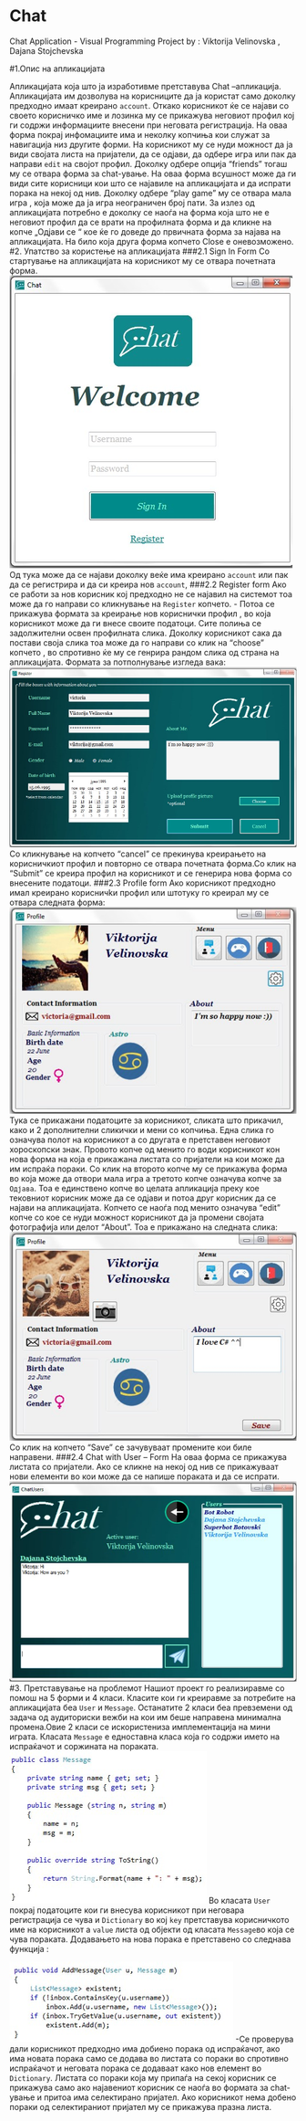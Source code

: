 # Chat
Chat Application - Visual Programming Project
by : 
Viktorija Velinovska ,
Dajana Stojchevska 

#1.Опис на апликацијата

Апликацијата која што  ја изработивме  претставува Chat –апликација.
Апликацијата им дозволува на корисниците да ја користат само доколку предходно имаат креирано `account`. Откако корисникот ќе се најави со своето корисничко име и лозинка му се прикажува неговиот профил кој ги содржи информациите внесени при неговата регистрација. На оваа форма покрај инфомациите има и неколку копчиња кои служат за навигација низ другите форми. На корисникот му се нуди можност да ја види  својата листа на пријатели, да се одјави, да одбере игра или пак да направи    `edit` на својот профил.  Доколку одбере опција “friends” тогаш му се отвара форма за chat-ување. На оваа форма всушност може да ги види сите корисници кои што се најавиле на апликацијата и да испрати порака на некој од нив.  Доколку одбере “play game”  му се отвара мала игра , која може да ја игра неограничен број пати. За излез од апликацијата  потребно е доколку се наоѓа на форма која што не е неговиот профил да се врати на профилната форма и да кликне на копче „Одјави се “ кое ќе го доведе до првичната форма за најава на апликацијата. На било која друга форма копчето  Close e оневозможено.
#2. Упатство за користење на апликацијата
###2.1  Sign In Form
Со стартување на апликацијата на корисникот му се отвара почетната форма.
![Почетна форма](Chat/Resources/Photos/form1.jpg)
Од тука може да се најави доколку веќе има креирано `account` или пак да се регистрира и да си креира нов `account`,
###2.2  Register form
Ако се работи за нов корисник кој предходно не се најaвил на системот тоа може да го направи со кликнување на `Register` копчето.
\- Потоа се прикажува формата за креирање нов  кориснички профил , во која корисникот може да ги внесе своите податоци. Сите полиња се задолжителни освен профилната слика. Доколку корисникот сака да постави своја слика тоа може да го направи со клик на “choose” копчето , во спротивно ќе му се генрира рандом слика од страна на апликацијата. Формата за потполнување изгледа вака:
![Форма за регистрирање](Chat/Resources/Photos/form2.jpg)
Со кликнување на копчето “cancel”  се прекинува креирањето на корисничкиот профил и повторно се отвара почетната форма.Со клик на “Submit” се креира профил на корисникот и се генерира нова форма со внесените податоци.
###2.3  Profile form
Ако корисникот предходно имал креирано корисничkи профил или штотуку го креирал му се отвара следната форма: 
![Профил форма](Chat/Resources/Photos/form3.jpg)
Тука се прикажани податоците за корисникот, сликата што прикачил, како и 2 дополнителни сликички и мени со копчиња. Една слика го означува полот на корисникот а со другата е претставен неговиот хороскопски знак. Провото копче од менито го води корисникот кон нова форма на која е прикажана листата со пријатели на кои може да им испраќа пораки. Со клик на второто копче му се прикажува форма во која може да отвори мала игра а третото копче означува копче за `Одјава`. Тоа е единствено копче во целата апликација преку кое тековниот корисник може да се одјави и потоа друг корисник да се најави на апликацијата. Копчето се наоѓа под менито означува “edit” копче со кое се нуди можност корисникот да ја промени својата фотографија или делот “About”. 
Тоа е прикажано на следната слика:
![Edit profile](Chat/Resources/Photos/form4.jpg)
Со клик на копчето “Save” се зачувуваат промените кои биле направени.
###2.4 Chat with User – Form
На оваа форма се прикажува листата со пријатели. Ако се кликне на некој од нив се прикажуваат нови елементи во кои може да се напише пораката и да се испрати.
![Chat with user](Chat/Resources/Photos/form5.jpg)
#3. Претставување на проблемот
Нашиот проект го реализиравме со помош на 5 форми и 4 класи. 
Класите кои ги креиравме за потребите на апликацијата беа `User` и `Message`. 
Останатите 2 класи беа превземени од задача од аудиториски вежби на кои им беше направена минимална промена.Овие 2 класи се искористениза имплементација на мини играта.
Класата `Message` e едноставна класа која го содржи името на испраќачот и соржината на пораката.
![Class message](Chat/Resources/Photos/message.jpg)
Во класата `User` покрај податоците кои ги внесува корисникот при неговара регистрација се чува и `Dictionary` во кој `key` претставува корисничкото име на корисникот а `value` листа од  објекти од класата ` Message `во којa се чува пораката.
Додавањето на нова порака е претставено со следнава функција :

![Class message](Chat/Resources/Photos/addMessage.jpg)
\-Се проверува дали корисникот предходно има добиено порака од испраќачот, ако има новата порака само се додава во листата со пораки во спротивно испраќачот и неговата порака се додаваат како нов елемент во `Dictionary`.
Листата со пораки која му припаѓа на секој корисник се прикажува само ако најавениот корисник се наоѓа во формата за chat-ување и притоа има селектирано пријател. Ако корисникот нема добено пораки од селектираниот пријател му се прикажува празна листа.


